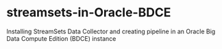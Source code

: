 # streamsets-in-Oracle-BDCE
Installing StreamSets Data Collector and creating pipeline in an Oracle Big Data Compute Edition (BDCE) instance
